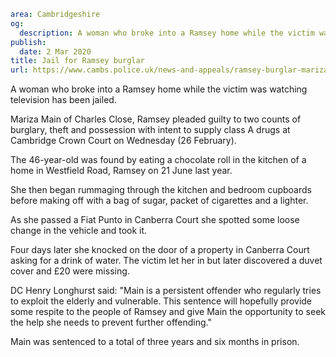 ```yaml
area: Cambridgeshire
og:
  description: A woman who broke into a Ramsey home while the victim was watching television has been jailed.
publish:
  date: 2 Mar 2020
title: Jail for Ramsey burglar
url: https://www.cambs.police.uk/news-and-appeals/ramsey-burglar-mariza
```

A woman who broke into a Ramsey home while the victim was watching television has been jailed.

Mariza Main of Charles Close, Ramsey pleaded guilty to two counts of burglary, theft and possession with intent to supply class A drugs at Cambridge Crown Court on Wednesday (26 February).

The 46-year-old was found by eating a chocolate roll in the kitchen of a home in Westfield Road, Ramsey on 21 June last year.

She then began rummaging through the kitchen and bedroom cupboards before making off with a bag of sugar, packet of cigarettes and a lighter.

As she passed a Fiat Punto in Canberra Court she spotted some loose change in the vehicle and took it.

Four days later she knocked on the door of a property in Canberra Court asking for a drink of water. The victim let her in but later discovered a duvet cover and £20 were missing.

DC Henry Longhurst said: "Main is a persistent offender who regularly tries to exploit the elderly and vulnerable. This sentence will hopefully provide some respite to the people of Ramsey and give Main the opportunity to seek the help she needs to prevent further offending."

Main was sentenced to a total of three years and six months in prison.
